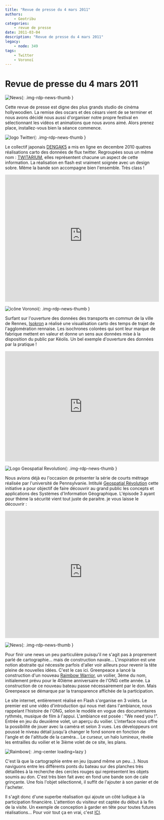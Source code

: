 ```yaml
---
title: "Revue de presse du 4 mars 2011"
authors:
    - Geotribu
categories:
    - revue de presse
date: 2011-03-04
description: "Revue de presse du 4 mars 2011"
legacy:
    - node: 349
tags:
    - Twitter
    - Voronoï
---
```


# Revue de presse du 4 mars 2011

![News](https://cdn.geotribu.fr/img/internal/icons-rdp-news/news.png "Icône news générique"){: .img-rdp-news-thumb }

Cette revue de presse est digne des plus grands studio de cinéma hollywoodien. La remise des oscars et des césars vient de se terminer et nous avons décidé nous aussi d'organiser notre propre festival en sélectionnant les vidéos et animations que nous avons aimé. Alors prenez place, installez-vous bien la séance commence.

![logo Twitter](https://cdn.geotribu.fr/img/logos-icones/social/twitter.png "logo Twitter"){: .img-rdp-news-thumb }

Le collectif japonais [DENGAK5](http://dengak5.com/en/index.html) a mis en ligne en decembre 2010 quatres réalisations carto des données de flux twitter. Regroupées sous un même nom : [TWITARIUM](http://twitarium.com/), elles représentent chacune un aspect de cette information. La réalisation en flash est vraiment soignée avec un design sobre. Même la bande son accompagne bien l'ensemble. Très class !

<iframe width="100%" height="415" src="https://www.youtube-nocookie.com/embed/kSiUh-wZOpI" title="YouTube video player" frameborder="0" allow="accelerometer; autoplay; clipboard-write; encrypted-media; gyroscope; picture-in-picture" allowfullscreen></iframe>

![icône Voronoi](https://cdn.geotribu.fr/img/logos-icones/divers/voronoi.png "icône Voronoi"){: .img-rdp-news-thumb }

Surfant sur l'ouverture des données des transports en commun de la ville de Rennes, [Isokron](http://isokron.com/) a réalisé une visualisation carto des temps de trajet de l'agglomération rennaise. Les isochrones colorées qui sont leur marque de fabrique mettent en valeur et donne un sens aux données mise à la disposition du public par Kéolis. Un bel exemple d'ouverture des données par la pratique !  

<iframe title="vimeo-player" src="https://player.vimeo.com/video/20368797?h=cf9a10f122" width="100%" height="360" frameborder="0" allowfullscreen></iframe>

![Logo Geospatial Revolution](https://cdn.geotribu.fr/img/geospatial_rev_proj_0.png "Logo Geospatial Revolution"){: .img-rdp-news-thumb }

Nous avions déjà eu l'occasion de présenter la série de courts métrage réalisée par l'université de Pennsylvanie. Intitulé [Geospatial Révolution](http://geospatialrevolution.psu.edu/) cette initiative a pour objectif de faire découvrir au grand public les concepts et applications des Systèmes d'Information Géographique. L'épisode 3 ayant pour thème la sécurité vient tout juste de paraitre. je vous laisse le découvrir :

<iframe width="100%" height="415" src="https://www.youtube-nocookie.com/embed/OePOK6nzcaY" title="YouTube video player" frameborder="0" allow="accelerometer; autoplay; clipboard-write; encrypted-media; gyroscope; picture-in-picture" allowfullscreen></iframe>

![News](https://cdn.geotribu.fr/img/internal/icons-rdp-news/news.png "Icône news générique"){: .img-rdp-news-thumb }

Pour finir une news un peu particulière puisqu'il ne s'agit pas à proprement parlé de cartographie... mais de construction navale... L'inspiration est une notion abstraite qui nécessite parfois d'aller voir ailleurs pour revenir la tête pleine de nouvelles idées. C'est le cas ici. Greenpeace a lancé la construction d'un nouveau [Raimbow Warrior](https://fr.wikipedia.org/wiki/Rainbow_Warrior_III), un voilier, 3ème du nom, initialement prévu pour le 40ième anniversaire de l'ONG cette année. La construction de ce nouveau bateau passe nécessairement par le don. Mais Greenpeace se démarque par la transparence affichée de la participation.  

Le site internet, entièrement réalisé en Flash s'organise en 3 volets. Le premier est une vidéo d'introduction qui nous met dans l'ambiance, nous rappelant l'histoire de l'ONG, selon le modèle en vogue des documentaires rythmés, musique de film à l'appui. L'ambiance est posée : "We need you !". Entrée en jeu du deuxième volet, un aperçu du voilier. L'interface nous offre la possibilité de jouer avec la caméra et selon 3 vues. Les développeurs ont poussé le niveau détail jusqu'à changer le fond sonore en fonction de l'angle et de l'altitude de la caméra... Le curseur, un halo lumineux, révèle les entrailles du voilier et le 3ième volet de ce site, les plans.

![Raimbow](http://www.geotribu.net/sites/default/files/Tuto/img/Blog/raimbow.png "Raimbow"){: .img-center loading=lazy }

C'est là que la cartographie entre en jeu (quand même un peu...). Nous naviguons entre les différents ponts du bateau sur des planches très détaillées à la recherche des cercles rouges qui représentent les objets soumis au don. C'est très bien fait avec en fond une bande son de cale grinçante. Une fois l'objet sélectionné, il suffit de l'ajouter à son panier et de l'acheter.  

Il s'agit donc d'une superbe réalisation qui ajoute un côté ludique à la participation financière. L'attention du visiteur est captée du début à la fin de la visite. Un exemple de conception à garder en tête pour toutes futures réalisations... Pour voir tout ça en vrai, c'est [ICI](http://anewwarrior.greenpeace.org/).
